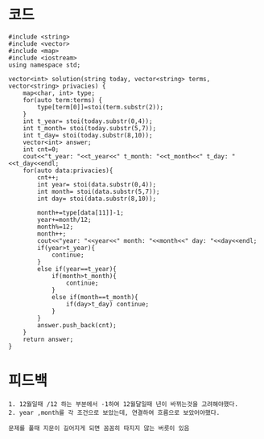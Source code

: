 # 코드

    #include <string>
    #include <vector>
    #include <map>
    #include <iostream>
    using namespace std;

    vector<int> solution(string today, vector<string> terms, vector<string> privacies) {        
        map<char, int> type;
        for(auto term:terms) {
            type[term[0]]=stoi(term.substr(2));
        }
        int t_year= stoi(today.substr(0,4));
        int t_month= stoi(today.substr(5,7));
        int t_day= stoi(today.substr(8,10));
        vector<int> answer;
        int cnt=0;
        cout<<"t_year: "<<t_year<<" t_month: "<<t_month<<" t_day: "<<t_day<<endl;
        for(auto data:privacies){
            cnt++;
            int year= stoi(data.substr(0,4));
            int month= stoi(data.substr(5,7));
            int day= stoi(data.substr(8,10));
            
            month+=type[data[11]]-1;        
            year+=month/12;
            month%=12;
            month++;
            cout<<"year: "<<year<<" month: "<<month<<" day: "<<day<<endl;
            if(year>t_year){
                continue;
            }
            else if(year==t_year){
                if(month>t_month){
                    continue;
                }
                else if(month==t_month){
                    if(day>t_day) continue;
                }
            }
            answer.push_back(cnt);        
        }
        return answer;
    }   

# 피드백

    1. 12월일때 /12 하는 부분에서 -1하여 12월달일때 년이 바뀌는것을 고려해야했다.
    2. year ,month를 각 조건으로 보았는데, 연결하여 흐름으로 보았어야했다.

    문제를 풀때 지문이 길어지게 되면 꼼꼼히 따지지 않는 버릇이 있음